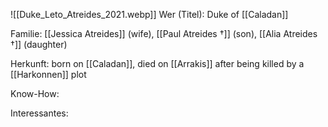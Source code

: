 ![[Duke_Leto_Atreides_2021.webp]]
Wer (Titel): Duke of [[Caladan]]

Familie: [[Jessica Atreides]] (wife), [[Paul Atreides †]] (son), [[Alia Atreides †]] (daughter)

Herkunft: born on [[Caladan]], died on [[Arrakis]] after being killed by a [[Harkonnen]] plot 

Know-How:

Interessantes:
